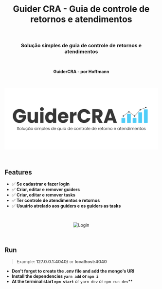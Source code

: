 <h1 align="center">Guider CRA - Guia de controle de retornos e atendimentos</h1>
<br>
<h3 align="center">Solução simples de guia de controle de retornos e atendimentos</h3>
<br>
<p align="center"><strong>GuiderCRA - por Hoffmann</strong></p>
<br>
<p align="center">
    <img src="./public/img/nameLogo.svg">
</p>
<br>

## Features
- ✅ **Se cadastrar e fazer login**
- ✅ **Criar, editar e remover guiders**
- ✅ **Criar, editar e remover tasks**
- ✅ **Ter controle de atendimentos e retornos**
- ✅ **Usuário atrelado aos guiders e os guiders as tasks**

<br>
<p align="center">
  <img src="./public/img/pc_and_cel.svg" width=450 title="Login">
</p>
<br>

## Run
> Example: **127.0.0.1:4040/** or **localhost:4040**

- **Don't forget to create the .env file and add the mongo's URI**
- **Install the dependencies `yarn add` or `npm i`**
- **At the terminal start `npm start`** or `yarn dev` or `npm run dev`**